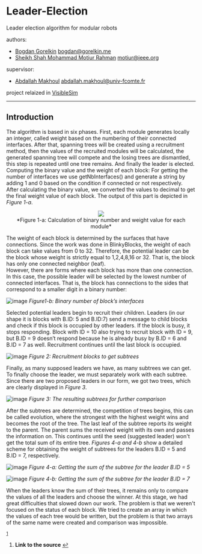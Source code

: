 # Leader-Election
Leader election algorithm for modular robots

authors:
  * [Bogdan Gorelkin](https://b.gorelkin.me)  <bogdan@gorelkin.me>
  * [Sheikh Shah Mohammad Motiur Rahman](https://motiur.info) <motiur@ieee.org>

supervisor:
  * [Abdallah Makhoul](https://www.femto-st.fr/en/femto-people/amakhoul) <abdallah.makhoul@univ-fcomte.fr>

project relaized in [VisibleSim](https://github.com/VisibleSim/VisibleSim)

---

## Introduction
The algorithm is based in six phases. First, each module generates locally an integer, called weight based on the numbering of their connected interfaces. After that, spanning trees will be created using a recruitment method, then the values of the recruited modules will be calculated, the generated spanning tree will compete and the losing trees are dismantled, this step is repeated until one tree remains. And finally the leader is elected. 
</br>Computing the binary value and the weight of each block: For getting the number of interfaces we use getNbInterfaces() and generate a string by adding 1 and 0 based on the condition if connected or not respectively. After calculating the binary value, we converted the values to decimal to get the final weight value of each block. The output of this part is depicted in *Figure 1-a*.

<div align="center">
<img src="https://user-images.githubusercontent.com/74824667/110364380-f9614e00-8043-11eb-976c-0e6ed2eee4bf.png"></br>
*Figure 1-a: Calculation of binary number and weight value for each module*
</div>

The weight of each block is determined by the surfaces that have connections. Since the work was done in BlinkyBlocks, the weight of each block can take values from 0 to 32. Therefore, the potential leader can be the block whose weight is strictly equal to 1,2,4,8,16 or 32. That is, the block has only one connected neighbor (leaf).
</br>However, there are forms where each block has more than one connection. In this case, the possible leader will be selected by the lowest number of connected interfaces. That is, the block has connections to the sides that correspond to a smaller digit in a binary number:

![image](https://user-images.githubusercontent.com/74824667/110366310-65dd4c80-8046-11eb-976d-86592caf36c3.png)
*Figure1-b: Binary number of block’s interfaces*

Selected potential leaders begin to recruit their children. Leaders (in our shape it is blocks with B.ID: 5 and B.ID:7) send a message to child blocks and check if this block is occupied by other leaders. If the block is busy, it stops responding. Block with ID = 10 also trying to recruit block with ID = 9, but B.ID = 9 doesn’t respond because he is already busy by B.ID = 6 and B.ID = 7 as well. Recruitment continues until the last block is occupied. 

![image](https://user-images.githubusercontent.com/74824667/110366414-8d341980-8046-11eb-918f-9b6c4c1667ab.png)
*Figure 2: Recruitment blocks to get subtrees*

Finally, as many supposed leaders we have, as many subtrees we can get. To finally choose the leader, we must separately work with each subtree. Since there are two proposed leaders in our form, we got two trees, which are clearly displayed in *Figure 3*.

![image](https://user-images.githubusercontent.com/74824667/110366474-9f15bc80-8046-11eb-85d5-97ac8a478335.png)
*Figure 3: The resulting subtrees for further comparison*

After the subtrees are determined, the competition of trees begins, this can be called evolution, where the strongest with the highest weight wins and becomes the root of the tree. The last leaf of the subtree reports its weight to the parent. The parent sums the received weight with its own and passes the information on. This continues until the seed (suggested leader) won't get the total sum of its entire tree. *Figures 4-a and 4-b* show a detailed scheme for obtaining the weight of subtrees for the leaders B.ID = 5 and B.ID = 7, respectively.

![image](https://user-images.githubusercontent.com/74824667/110366717-f156dd80-8046-11eb-8233-05f08f185f2e.png)
*Figure 4-a: Getting the sum of the subtree for the leader B.ID = 5*

![image](https://user-images.githubusercontent.com/74824667/110366750-fae04580-8046-11eb-88a9-c8dbde5fe142.png)
*Figure 4-b: Getting the sum of the subtree for the leader B.ID = 7*

When the leaders know the sum of their trees, it remains only to compare the values of all the leaders and choose the winner. At this stage, we had great difficulties that slowed down our work. The problem is that we weren't focused on the status of each block. We tried to create an array in which the values of each tree would be written, but the problem is that two arrays of the same name were created and comparison was impossible.



 <sup id="a1">[1](#f1)</sup>
1.   <b id="f1">Link to the source</b> [↩](#a1)


